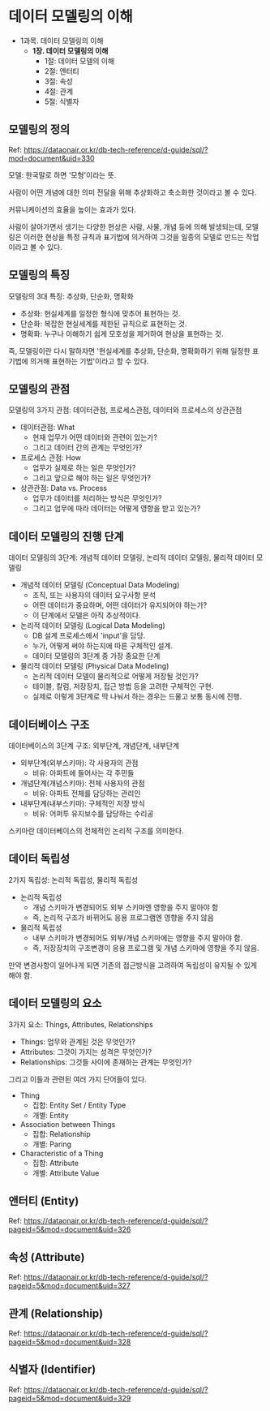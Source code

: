 
# 데이터 모델링의 이해

* 1과목. 데이터 모델링의 이해
  * **1장. 데이터 모델링의 이해**
    * 1절: 데이터 모델의 이해
    * 2절: 엔터티
    * 3절: 속성
    * 4절: 관계
    * 5절: 식별자

## 모델링의 정의

Ref: https://dataonair.or.kr/db-tech-reference/d-guide/sql/?mod=document&uid=330

모델: 한국말로 하면 '모형'이라는 뜻.

사람이 어떤 개념에 대한 의미 전달을 위해
추상화하고 축소화한 것이라고 볼 수 있다.

커뮤니케이션의 효율을 높이는 효과가 있다.

사람이 살아가면서 생기는 다양한 현상은 사람, 사물, 개념 등에 의해 발생되는데,
모델링은 이러한 현상을 특정 규칙과 표기법에 의거하여
그것을 일종의 모델로 만드는 작업이라고 볼 수 있다.

## 모델링의 특징

모델링의 3대 특징: 추상화, 단순화, 명확화

* 추상화: 현실세계를 일정한 형식에 맞추어 표현하는 것.
* 단순화: 복잡한 현실세계를 제한된 규칙으로 표현하는 것.
* 명확화: 누구나 이해하기 쉽게 모호성을 제거하여 현상을 표현하는 것.

즉, 모델링이란 다시 말하자면 '현실세계를 추상화, 단순화, 명확화하기 위해
일정한 표기법에 의거해 표현하는 기법'이라고 할 수 있다.

## 모델링의 관점

모델링의 3가지 관점: 데이터관점, 프로세스관점, 데이터와 프로세스의 상관관점

* 데이터관점: What
  * 현재 업무가 어떤 데이터와 관련이 있는가?
  * 그리고 데이터 간의 관계는 무엇인가?
* 프로세스 관점: How
  * 업무가 실제로 하는 일은 무엇인가?
  * 그리고 앞으로 해야 하는 일은 무엇인가?
* 상관관점: Data vs. Process
  * 업무가 데이터를 처리하는 방식은 무엇인가?
  * 그리고 업무에 따라 데이터는 어떻게 영향을 받고 있는가?

## 데이터 모델링의 진행 단계

데이터 모델링의 3단계: 개념적 데이터 모델링, 논리적 데이터 모델링, 물리적 데이터 모델링

* 개념적 데이터 모델링 (Conceptual Data Modeling)
  * 조직, 또는 사용자의 데이터 요구사항 분석
  * 어떤 데이터가 중요하며, 어떤 데이터가 유지되어야 하는가?
  * 이 단계에서 모델은 아직 추상적이다.
* 논리적 데이터 모델링 (Logical Data Modeling)
  * DB 설계 프로세스에서 'input'을 담당.
  * 누가, 어떻게 써야 하는지에 따른 구체적인 설계.
  * 데이터 모델링의 3단계 중 가장 중요한 단계
* 물리적 데이터 모델링 (Physical Data Modeling)
  * 논리적 데이터 모델이 물리적으로 어떻게 저장될 것인가?
  * 테이블, 칼럼, 저장장치, 접근 방법 등을 고려한 구체적인 구현.
  * 실제로 이렇게 3단계로 딱 나눠서 하는 경우는 드물고 보통 동시에 진행.

## 데이터베이스 구조

데이터베이스의 3단계 구조: 외부단계, 개념단계, 내부단계

* 외부단계(외부스키마): 각 사용자의 관점
  * 비유: 아파트에 들어사는 각 주민들
* 개념단계(개념스키마): 전체 사용자의 관점
  * 비유: 아파트 전체를 담당하는 관리인
* 내부단계(내부스키마): 구체적인 저장 방식
  * 비유: 어퍼투 유지보수를 담당하는 수리공

스키마란 데이터베이스의 전체적인 논리적 구조를 의미한다.

## 데이터 독립성

2가지 독립성: 논리적 독립성, 물리적 독립성

* 논리적 독립성
  * 개념 스키마가 변경되어도 외부 스키마엔 영향을 주지 말아야 함
  * 즉, 논리적 구조가 바뀌어도 응용 프로그램엔 영향을 주지 않음
* 물리적 독립성
  * 내부 스키마가 변경되어도 외부/개념 스키마에는 영향을 주지 말아야 함.
  * 즉, 저장장치의 구조변경이 응용 프로그램 및 개념 스키마에 영향을 주지 않음.

만약 변경사항이 일어나게 되면
기존의 접근방식을 고려하여 독립성이 유지될 수 있게 해야 함.

## 데이터 모델링의 요소

3가지 요소: Things, Attributes, Relationships

* Things: 업무와 관계된 것은 무엇인가?
* Attributes: 그것이 가지는 성격은 무엇인가?
* Relationships: 그것들 사이에 존재하는 관계는 무엇인가?

그리고 이들과 관련된 여러 가지 단어들이 있다.

* Thing
  * 집합: Entity Set / Entity Type
  * 개별: Entity
* Association between Things
  * 집합: Relationship
  * 개별: Paring
* Characteristic of a Thing
  * 집합: Attribute
  * 개별: Attribute Value

## 앤터티 (Entity)

Ref: https://dataonair.or.kr/db-tech-reference/d-guide/sql/?pageid=5&mod=document&uid=326

## 속성 (Attribute)

Ref: https://dataonair.or.kr/db-tech-reference/d-guide/sql/?pageid=5&mod=document&uid=327

## 관계 (Relationship)

Ref: https://dataonair.or.kr/db-tech-reference/d-guide/sql/?pageid=5&mod=document&uid=328

## 식별자 (Identifier)

Ref: https://dataonair.or.kr/db-tech-reference/d-guide/sql/?pageid=5&mod=document&uid=329
